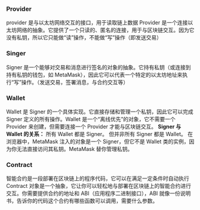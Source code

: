 ### Provider

provider 是与以太坊网络交互的接口，用于读取链上数据
Provider 是一个连接以太坊网络的抽象。它提供了一个只读的、匿名的连接，用于与区块链交互。因为它没有私钥，所以它只能做“读”操作，不能做“写”操作（即发送交易）

### Singer

Signer 是一个能够对交易和消息进行签名的对象的抽象。它持有私钥（或连接到持有私钥的钱包，如 MetaMask），因此它可以代表一个特定的以太坊地址来执行“写”操作。（发送交易，签署消息，与合约交互等）

### Wallet

Wallet 是 Signer 的一个具体实现。它直接存储和管理一个私钥，因此它可以完成 Signer 定义的所有操作。Wallet 是一个“离线优先”的对象，它不需要一个 Provider 来创建，但需要连接一个 Provider 才能与区块链交互。
**Signer 与 Wallet 的关系：**
所有 Wallet 都是 Signer。 但并非所有 Signer 都是 Wallet。
在浏览器中，MetaMask 注入的对象是一个 Signer，但它不是 Wallet 类的实例，因为你无法直接访问其私钥。MetaMask 替你管理私钥。

### Contract

智能合约是一段部署在区块链上的程序代码，它可以在满足一定条件时自动执行
Contract 对象是一个抽象，它让你可以轻松地与部署在区块链上的智能合约进行交互。你需要提供合约的地址和 ABI（应用程序二进制接口），ABI 就像一份说明书，告诉你的代码这个合约有哪些函数可以调用，需要什么参数。
